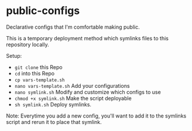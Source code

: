 # public-configs
Declarative configs that I'm comfortable making public.

This is a temporary deployment method which symlinks files to this repository locally.

Setup: 
- `git clone` this Repo
- `cd` into this Repo
- `cp vars-template.sh`
- `nano vars-template.sh` Add your configurations
- `nano symlink.sh` Modify and customize which configs to use
- `chmod +x symlink.sh` Make the script deployable
- `sh symlink.sh` Deploy symlinks.

Note: Everytime you add a new config, you'll want to add it to the symlinks script and rerun it to place that symlink.
